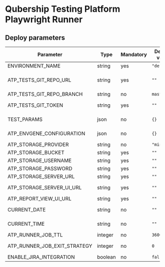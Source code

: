 # Qubership Testing Platform Playwright Runner

## Deploy parameters

| Parameter                    | Type    | Mandatory | Default value | Description                                                                                                                 |
|------------------------------|---------|-----------|---------------|-----------------------------------------------------------------------------------------------------------------------------|
| ENVIRONMENT_NAME             | string  | yes       | `"default"`   | Environment name (e.g., dev, test, prod).                                                                                   |
| ATP_TESTS_GIT_REPO_URL       | string  | yes       | `""`          | Git repository URL for cloning test sources. https://git.somedomain.com/ATP/projects.atp/<project>/<project>-tests.git |
| ATP_TESTS_GIT_REPO_BRANCH    | string  | no        | `master`      | Git branch to checkout.                                                                                                     |
| ATP_TESTS_GIT_TOKEN          | string  | yes       | `""`          | Access token for private Git repositories with tests.                                                                       |
| TEST_PARAMS                  | json    | no        | `{}`          | Additional test parameters to pass to test runner.                                                                          |
| ATP_ENVGENE_CONFIGURATION    | json    | no        | `{}`          | Additional test parameters to pass to test runner from EnvGene.                                                             |
| ATP_STORAGE_PROVIDER         | string  | no        | `"minio"`     | Type of S3 storage (e.g., minio, aws).                                                                                      |
| ATP_STORAGE_BUCKET           | string  | yes       | `""`          | S3 bucket name for uploading results.                                                                                       |
| ATP_STORAGE_USERNAME         | string  | yes       | `""`          | Access key for S3 bucket.                                                                                                   |
| ATP_STORAGE_PASSWORD         | string  | yes       | `""`          | Secret key for S3 bucket.                                                                                                   |
| ATP_STORAGE_SERVER_URL       | string  | yes       | `""`          | API endpoint for accessing S3 storage.                                                                                      |
| ATP_STORAGE_SERVER_UI_URL    | string  | yes       | `""`          | Web UI endpoint for viewing files in the S3 bucket.                                                                         |
| ATP_REPORT_VIEW_UI_URL       | string  | yes       | `""`          | URL for viewing generated test reports.                                                                                     |
| CURRENT_DATE                 | string  | no        | `""`          | Date to use in report naming (format: YYYY-MM-DD).                                                                          |
| CURRENT_TIME                 | string  | no        | `""`          | Time to use in report naming (format: HH:MM:SS).                                                                            |
| ATP_RUNNER_JOB_TTL           | integer | no        | `3600`        | Time-to-live for the test job in seconds.                                                                                   |
| ATP_RUNNER_JOB_EXIT_STRATEGY | integer | no        | `0`           | Delay in seconds before job termination (for debugging).                                                                    |
| ENABLE_JIRA_INTEGRATION      | boolean | no        | `false `      | Enable Jira integration for tests.                                                                                          |
